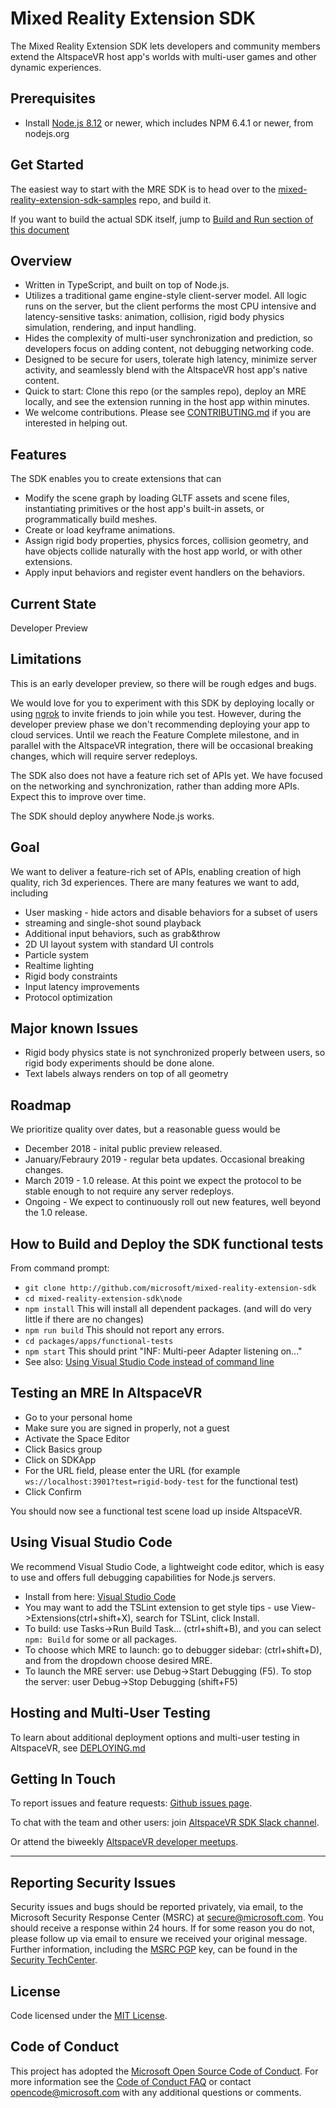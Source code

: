 # Mixed Reality Extension SDK

The Mixed Reality Extension SDK lets developers and community members extend
the AltspaceVR host app's worlds with multi-user games and other dynamic
experiences.

## Prerequisites
* Install [Node.js 8.12](https://nodejs.org/download/release/v8.12.0/) or
newer, which includes NPM 6.4.1 or newer, from nodejs.org


## Get Started
The easiest way to start with the MRE SDK is to head over to the 
[mixed-reality-extension-sdk-samples](
https://github.com/Microsoft/mixed-reality-extension-sdk-samples) repo, and
build it.

If you want to build the actual SDK itself, jump to [Build and Run section of
this document](#How-to-Build-and-Deploy-the-SDK-functional-tests)


## Overview
* Written in TypeScript, and built on top of Node.js.
* Utilizes a traditional game engine-style client-server model. All logic runs
on the server, but the client performs the most CPU intensive and
latency-sensitive tasks: animation, collision, rigid body physics simulation,
rendering, and input handling.
* Hides the complexity of multi-user synchronization and prediction, so
developers focus on adding content, not debugging networking code.
* Designed to be secure for users, tolerate high latency, minimize server
activity, and seamlessly blend with the AltspaceVR host app's native content.
* Quick to start: Clone this repo (or the samples repo), deploy an MRE
locally, and see the extension running in the host app within minutes.
* We welcome contributions. Please see [CONTRIBUTING.md](CONTRIBUTING.md)
if you are interested in helping out.


## Features
The SDK enables you to create extensions that can
* Modify the scene graph by loading GLTF assets and scene files, instantiating
primitives or the host app's built-in assets, or programmatically build meshes.
* Create or load keyframe animations.
* Assign rigid body properties, physics forces, collision geometry, and have
objects collide naturally with the host app world, or with other extensions.
* Apply input behaviors and register event handlers on the behaviors.


## Current State
Developer Preview


## Limitations
This is an early developer preview, so there will be rough edges and bugs.

We would love for you to experiment with this SDK by deploying locally or using
[ngrok](https://ngrok.com/) to invite friends to join while you test. However,
during the developer preview phase we don't recommending deploying your app to
cloud services. Until we reach the Feature Complete milestone, and in parallel
with the AltspaceVR integration, there will be occasional breaking changes,
which will require server redeploys.

The SDK also does not have a feature rich set of APIs yet. We have focused on
the networking and synchronization, rather than adding more APIs. Expect this
to improve over time.

The SDK should deploy anywhere Node.js works.


## Goal
We want to deliver a feature-rich set of APIs, enabling creation of high
quality, rich 3d experiences. There are many features we want to add, including
* User masking - hide actors and disable behaviors for a subset of users
* streaming and single-shot sound playback
* Additional input behaviors, such as grab&throw
* 2D UI layout system with standard UI controls
* Particle system
* Realtime lighting
* Rigid body constraints
* Input latency improvements
* Protocol optimization


## Major known Issues
* Rigid body physics state is not synchronized properly between users, so rigid
body experiments should be done alone.
* Text labels always renders on top of all geometry


## Roadmap
We prioritize quality over dates, but a reasonable guess would be
* December 2018 - inital public preview released.
* January/Febraury 2019 - regular beta updates. Occasional breaking changes.
* March 2019 - 1.0 release. At this point we expect the protocol to be stable
enough to not require any server redeploys.
* Ongoing - We expect to continuously roll out new features, well beyond the 
1.0 release.


## How to Build and Deploy the SDK functional tests
From command prompt:
* `git clone http://github.com/microsoft/mixed-reality-extension-sdk`
* `cd mixed-reality-extension-sdk\node`
* `npm install` This will install all dependent packages. (and will do very
little if there are no changes)
* `npm run build` This should not report any errors.
* `cd packages/apps/functional-tests`
* `npm start` This should print "INF: Multi-peer Adapter listening on..."
* See also: [Using Visual Studio Code instead of command line](#Using-Visual-Studio-Code)

## Testing an MRE In AltspaceVR
* Go to your personal home
* Make sure you are signed in properly, not a guest
* Activate the Space Editor
* Click Basics group
* Click on SDKApp
* For the URL field, please enter the URL (for example 
`ws://localhost:3901?test=rigid-body-test` for the functional test)
* Click Confirm

You should now see a functional test scene load up inside AltspaceVR. 


## Using Visual Studio Code
We recommend Visual Studio Code, a lightweight code editor, which is easy to
use and offers full debugging capabilities for Node.js servers. 
* Install from here: [Visual Studio Code](https://code.visualstudio.com/)
* You may want to add the TSLint extension to get style tips - use 
View->Extensions(ctrl+shift+X), search for TSLint, click Install.
* To build: use Tasks->Run Build Task... (ctrl+shift+B), and you can select
`npm: Build` for some or all packages.
* To choose which MRE to launch: go to debugger sidebar: (ctrl+shift+D), and
from the dropdown choose desired MRE.
* To launch the MRE server: use Debug->Start Debugging (F5). To stop the
server: user Debug->Stop Debugging (shift+F5)


## Hosting and Multi-User Testing 
To learn about additional deployment options and multi-user testing in
AltspaceVR, see [DEPLOYING.md](DEPLOYING.md)


## Getting In Touch
To report issues and feature requests: [Github issues page](
https://github.com/microsoft/mixed-reality-extension-sdk/issues).

To chat with the team and other users: join [AltspaceVR SDK Slack channel](
http://sdk-slackin.altvr.com/).

Or attend the biweekly [AltspaceVR developer meetups](
https://account.altvr.com/channels/altspacevr).


---
## Reporting Security Issues
Security issues and bugs should be reported privately, via email, to the Microsoft Security
Response Center (MSRC) at [secure@microsoft.com](mailto:secure@microsoft.com). You should
receive a response within 24 hours. If for some reason you do not, please follow up via
email to ensure we received your original message. Further information, including the
[MSRC PGP](https://technet.microsoft.com/en-us/security/dn606155) key, can be found in
the [Security TechCenter](https://technet.microsoft.com/en-us/security/default).


## License
Code licensed under the [MIT License](https://github.com/Microsoft/mixed-reality-extension-sdk/blob/master/LICENSE.txt).


## Code of Conduct
This project has adopted the [Microsoft Open Source Code of Conduct](https://opensource.microsoft.com/codeofconduct/).
For more information see the [Code of Conduct FAQ](https://opensource.microsoft.com/codeofconduct/faq/) or
contact [opencode@microsoft.com](mailto:opencode@microsoft.com) with any additional questions or comments.
